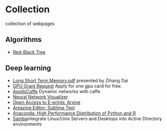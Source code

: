 # Collection
collection of  webpages 
## Algorithms
+ [Red-Black Tree](http://algs4.cs.princeton.edu/33balanced/)   


## Deep learning
+ [Long Short Term Memory.pdf](http://deeplearning.cs.cmu.edu/slides.2015/22.hochreiter.pdf) presented by Zihang Dai
+ [GPU Grant Request](https://registration.nvidia.com/ahr.aspx) Apply for one gpu card for free.
+ [ApolloCaffe](https://github.com/Russell91/apollocaffe) Dynamic networks with caffe
+ [Neural Network Visualizer](http://ethereon.github.io/netscope/#/editor)
+ [Open Access to E-prints: Arxive ](http://arxiv.org/)
+ [Amazing Editor: Sublime Text](http://www.sublimetext.com/3)
+ [Anaconda: High Performance Distribution of Python and R](https://www.continuum.io/)
+ [Samba](https://www.samba.org/)integrate Linux/Unix Servers and Desktops into Active Directory environments
